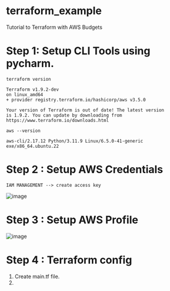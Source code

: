 # terraform_example
Tutorial to Terraform with AWS Budgets

# Step 1: Setup CLI Tools using pycharm. 

```terraform version``` 

```
Terraform v1.9.2-dev
on linux_amd64
+ provider registry.terraform.io/hashicorp/aws v3.5.0

Your version of Terraform is out of date! The latest version
is 1.9.2. You can update by downloading from https://www.terraform.io/downloads.html

```

```aws --version```

```aws-cli/2.17.12 Python/3.11.9 Linux/6.5.0-41-generic exe/x86_64.ubuntu.22```

# Step 2 : Setup AWS Credentials 

```IAM MANAGEMENT --> create access key``` 

![image](https://github.com/user-attachments/assets/e3e7422b-7477-49ae-b047-e235a726f9ea)

# Step 3 : Setup AWS Profile

![image](https://github.com/user-attachments/assets/a1e1be37-3ef1-46a3-b061-a29eb2f3baa0)

# Step 4 : Terraform config 

1. Create main.tf file.
2. 
